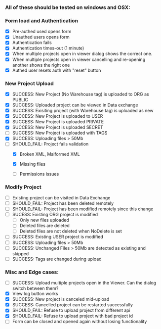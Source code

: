 ### All of these should be tested on windows and OSX:

### Form load and Authentication

- [X] Pre-authed used opens form
- [X] Unauthed users opens form
- [X] Authentication fails
- [X] Authentication times-out (1 minute)
- [X] When multiple projects open in viewer dialog shows the correct one.
- [X] When multiple projects open in viewer cancelling and re-opening another shows the right one
- [X] Authed user resets auth with "reset" button

###  New Project Upload

- [X] SUCCESS: New Project (No Warehouse tag) is uploaded to ORG as PUBLIC
- [X] SUCCESS: Uploaded project can be viewed in Data exchange
- [X] SUCCESS: Exisiting project (with Warehouse tag) is uploaded as new
- [X] SUCCESS: New Project is uploaded to USER 
- [X] SUCCESS: New Project is uploaded PRIVATE
- [X] SUCCESS: New Project is uploaded SECRET
- [ ] SUCCESS: New Project is uploaded with TAGS
- [X] SUCCESS: Uploading files > 50Mb
- [ ] SHOULD_FAIL: Project fails validation
  - [X] Broken XML, Malformed XML
  - [X] Missing files
  - [ ] Permissions issues


### Modify Project

- [ ] Existing project can be visited in Data Exchange
- [ ] SHOULD_FAIL: Project has been deleted remotely
- [ ] SHOULD_FAIL: Project has been modified remotely since this change
- [ ] SUCESS: Existing ORG project is modified
  - [ ] Only new files uploaded
  - [ ] Deleted files are deleted
  - [ ] Deleted files are not deleted when NoDelete is set
- [ ] SUCCESS: Existing USER project is modified
- [ ] SUCCESS: Uploading files > 50Mb
- [ ] SUCCESS: Unchanged Files > 50Mb are detected as existing and skipped
- [ ] SUCCESS: Tags are changed during upload

### Misc and Edge cases:

- [ ] SUCCESS: Upload multiple projects open in the Viewer. Can the dialog switch between them?
- [X] View log button works
- [X] SUCCESS: New project is canceled mid-upload
- [X] SUCCESS: Cancelled project can be restarted successfully
- [X] SHOULD_FAIL: Refuse to upload project from different api
- [X] SHOULD_FAIL: Refuse to upload project with bad project id
- [ ] Form can be closed and opened again without losing functionality
